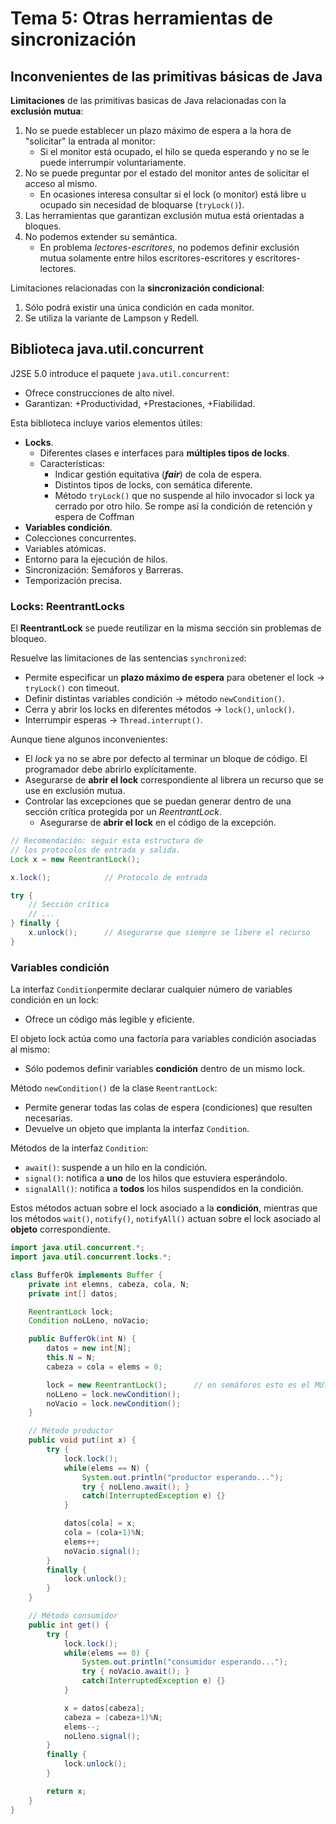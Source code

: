 # Tema 5: Otras herramientas de sincronización

## Inconvenientes de las primitivas básicas de Java

**Limitaciones** de las primitivas basicas de Java relacionadas con la **exclusión mutua**:

1. No se puede establecer un plazo máximo de espera a la hora de "solicitar" la entrada al monitor: 
   * Si el monitor está ocupado, el hilo se queda esperando y no se le puede interrumpir voluntariamente.
2. No se puede preguntar por el estado del monitor antes de solicitar el acceso al mismo.
   * En ocasiones interesa consultar si el lock (o monitor) está libre u ocupado sin necesidad de bloquarse (`tryLock()`).
3. Las herramientas que garantizan exclusión mutua está orientadas a bloques.
4. No podemos extender su semántica.
   * En problema *lectores-escritores*, no podemos definir exclusión mutua solamente entre hilos escritores-escritores y escritores-lectores.

Limitaciones relacionadas con la **sincronización condicional**:

1. Sólo podrá existir una única condición en cada monitor.
2. Se utiliza la variante de Lampson y Redell.

## Biblioteca java.util.concurrent

J2SE 5.0 introduce el paquete `java.util.concurrent`:

* Ofrece construcciones de alto nivel.
* Garantizan: +Productividad, +Prestaciones, +Fiabilidad.

Esta biblioteca incluye varios elementos útiles:

* **Locks**.
  * Diferentes clases e interfaces para **múltiples tipos de locks**.
  * Características:
    * Indicar gestión equitativa (***fair***) de cola de espera.
    * Distintos tipos de locks, con semática diferente.
    * Método `tryLock()`  que no suspende al hilo invocador si lock ya cerrado por otro hilo. Se rompe así la condición de retención y espera de Coffman
* **Variables condición**.
* Colecciones concurrentes.
* Variables atómicas.
* Entorno para la ejecución de hilos.
* Sincronización: Semáforos y Barreras.
* Temporización precisa.

### Locks: ReentrantLocks

El **ReentrantLock** se puede reutilizar en la misma sección sin problemas de bloqueo.

Resuelve las limitaciones de las sentencias `synchronized`:

* Permite especificar un **plazo máximo de espera** para obetener el lock $\rightarrow$ `tryLock()` con timeout.
* Definir distintas variables condición $\rightarrow$ método `newCondition()`.
* Cerra y abrir los locks en diferentes métodos $\rightarrow$ `lock()`, `unlock()`.
* Interrumpir esperas $\rightarrow$ `Thread.interrupt()`.

Aunque tiene algunos inconvenientes:

* El *lock* ya no se abre por defecto al terminar un bloque de código. El programador debe abrirlo explícitamente.
* Asegurarse de **abrir el lock** correspondiente al librera un recurso que se use en exclusión mutua.
* Controlar las excepciones que se puedan generar dentro de una sección crítica protegida por un *ReentrantLock*.
  * Asegurarse de **abrir el lock** en el código de la excepción.

```java
// Recomendación: seguir esta estructura de
// los protocolos de entrada y salida.
Lock x = new ReentrantLock();

x.lock();            // Protocolo de entrada

try {
    // Sección crítica
    // ...
} finally {
    x.unlock();      // Asegurarse que siempre se libere el recurso
}
```

### Variables condición

La interfaz `Condition`permite declarar cualquier número de variables condición en un lock:

* Ofrece un código más legible y eficiente.

El objeto lock actúa como una factoría para variables condición asociadas al mismo:

* Sólo podemos definir variables **condición** dentro de un mismo lock.

Método `newCondition()` de la clase `ReentrantLock`:

* Permite generar todas las colas de espera (condiciones) que resulten necesarias.
* Devuelve un objeto que implanta la interfaz `Condition`.

Métodos de la interfaz `Condition`:

* `await()`: suspende a un hilo en la condición.
* `signal()`: notifica a **uno** de los hilos que estuviera esperándolo.
* `signalAll()`: notifica a **todos** los hilos suspendidos en la condición.

Estos métodos actuan sobre el lock asociado a la **condición**,  mientras que los métodos `wait()`, `notify()`, `notifyAll()` actuan sobre el lock asociado al **objeto** correspondiente.

```java
import java.util.concurrent.*;
import java.util.concurrent.locks.*;

class BufferOk implements Buffer {
    private int elemns, cabeza, cola, N;
    private int[] datos;

    ReentrantLock lock;
    Condition noLLeno, noVacio;

    public BufferOk(int N) {
        datos = new int[N];
        this.N = N;
        cabeza = cola = elems = 0;

        lock = new ReentrantLock();      // en semáforos esto es el MUTEX
        noLLeno = lock.newCondition();
        noVacio = lock.newCondition();
    }

    // Método productor
    public void put(int x) {
        try {
            lock.lock();
            while(elems == N) {
                System.out.println("productor esperando...");
                try { noLleno.await(); }
                catch(InterruptedException e) {}
            }

            datos[cola] = x;
            cola = (cola+1)%N;
            elems++;
            noVacio.signal();
        }
        finally {
            lock.unlock();
        }
    }

    // Método consumidor
    public int get() {
        try {
            lock.lock();
            while(elems == 0) {
                System.out.println("consumidor esperando...");
                try { noVacio.await(); }
                catch(InterruptedException e) {}
            }

            x = datos[cabeza];
            cabeza = (cabeza+1)%N;
            elems--;
            noLleno.signal();
        }
        finally {
            lock.unlock();
        }

        return x;
    }
}
```
